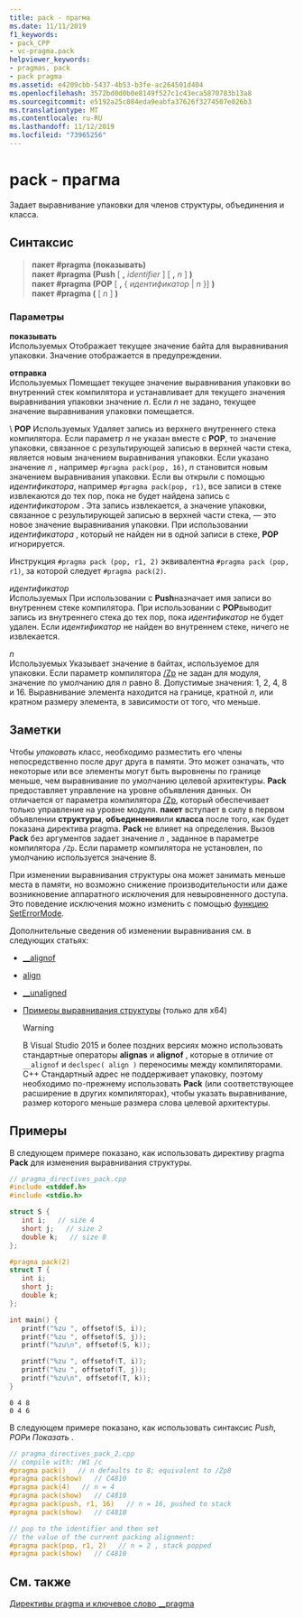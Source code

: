```yaml
---
title: pack - прагма
ms.date: 11/11/2019
f1_keywords:
- pack_CPP
- vc-pragma.pack
helpviewer_keywords:
- pragmas, pack
- pack pragma
ms.assetid: e4209cbb-5437-4b53-b3fe-ac264501d404
ms.openlocfilehash: 3572bd0d0b0e8149f527c1c43eca5870783b13a8
ms.sourcegitcommit: e5192a25c084eda9eabfa37626f3274507e026b3
ms.translationtype: MT
ms.contentlocale: ru-RU
ms.lasthandoff: 11/12/2019
ms.locfileid: "73965256"
---
```

# <a name="pack-pragma"></a>pack - прагма

Задает выравнивание упаковки для членов структуры, объединения и класса.

## <a name="syntax"></a>Синтаксис

> **пакет #pragma (показывать)** \
> **пакет #pragma (Push** [ **,** *identifier* ] [ **,** *n* ] **)** \
> **пакет #pragma (POP** [ **,** { *идентификатор* | *n* }] **)** \
> **пакет #pragma (** [ *n* ] **)**

### <a name="parameters"></a>Параметры

**показывать**\
Используемых Отображает текущее значение байта для выравнивания упаковки. Значение отображается в предупреждении.

**отправка**\
Используемых Помещает текущее значение выравнивания упаковки во внутренний стек компилятора и устанавливает для текущего значения выравнивания упаковки значение *n*. Если *n* не задано, текущее значение выравнивания упаковки помещается.

\ **POP**
Используемых Удаляет запись из верхнего внутреннего стека компилятора. Если параметр *n* не указан вместе с **POP**, то значение упаковки, связанное с результирующей записью в верхней части стека, является новым значением выравнивания упаковки. Если указано значение *n* , например `#pragma pack(pop, 16)`, *n* становится новым значением выравнивания упаковки. Если вы открыли с помощью *идентификатора*, например `#pragma pack(pop, r1)`, все записи в стеке извлекаются до тех пор, пока не будет найдена запись с *идентификатором* . Эта запись извлекается, а значение упаковки, связанное с результирующей записью в верхней части стека, — это новое значение выравнивания упаковки. При использовании *идентификатора* , который не найден ни в одной записи в стеке, **POP** игнорируется. 

Инструкция `#pragma pack (pop, r1, 2)` эквивалентна `#pragma pack (pop, r1)`, за которой следует `#pragma pack(2)`.

*идентификатор*\
Используемых При использовании с **Push**назначает имя записи во внутреннем стеке компилятора. При использовании с **POP**выводит запись из внутреннего стека до тех пор, пока *идентификатор* не будет удален. Если *идентификатор* не найден во внутреннем стеке, ничего не извлекается.

*n*\
Используемых Указывает значение в байтах, используемое для упаковки. Если параметр компилятора [/Zp](../build/reference/zp-struct-member-alignment.md) не задан для модуля, значение по умолчанию для *n* равно 8. Допустимые значения: 1, 2, 4, 8 и 16. Выравнивание элемента находится на границе, кратной *n*, или кратном размеру элемента, в зависимости от того, что меньше.

## <a name="remarks"></a>Заметки

Чтобы *упаковать* класс, необходимо разместить его члены непосредственно после друг друга в памяти. Это может означать, что некоторые или все элементы могут быть выровнены по границе меньше, чем выравнивание по умолчанию целевой архитектуры. **Pack** предоставляет управление на уровне объявления данных. Он отличается от параметра компилятора [/Zp](../build/reference/zp-struct-member-alignment.md), который обеспечивает только управление на уровне модуля. **пакет** вступает в силу в первом объявлении **структуры**, **объединения**или **класса** после того, как будет показана директива pragma. **Pack** не влияет на определения. Вызов **Pack** без аргументов задает значение *n* , заданное в параметре компилятора `/Zp`. Если параметр компилятора не установлен, по умолчанию используется значение 8.

При изменении выравнивания структуры она может занимать меньше места в памяти, но возможно снижение производительности или даже возникновение аппаратного исключения для невыровненного доступа.  Это поведение исключения можно изменить с помощью [функцию SetErrorMode](/windows/win32/api/errhandlingapi/nf-errhandlingapi-seterrormode).

Дополнительные сведения об изменении выравнивания см. в следующих статьях:

- [__alignof](../cpp/alignof-operator.md)

- [align](../cpp/align-cpp.md)

- [__unaligned](../cpp/unaligned.md)

- [Примеры выравнивания структуры](../build/x64-software-conventions.md#examples-of-structure-alignment) (только для x64)

   > [!WARNING]
   > В Visual Studio 2015 и более поздних версиях можно использовать стандартные операторы **alignas** и **alignof** , которые в отличие от `__alignof` и `declspec( align )` переносимы между компиляторами. C++ Стандартный адрес не поддерживает упаковку, поэтому необходимо по-прежнему использовать **Pack** (или соответствующее расширение в других компиляторах), чтобы указать выравнивание, размер которого меньше размера слова целевой архитектуры.

## <a name="examples"></a>Примеры

В следующем примере показано, как использовать директиву pragma **Pack** для изменения выравнивания структуры.

```cpp
// pragma_directives_pack.cpp
#include <stddef.h>
#include <stdio.h>

struct S {
   int i;   // size 4
   short j;   // size 2
   double k;   // size 8
};

#pragma pack(2)
struct T {
   int i;
   short j;
   double k;
};

int main() {
   printf("%zu ", offsetof(S, i));
   printf("%zu ", offsetof(S, j));
   printf("%zu\n", offsetof(S, k));

   printf("%zu ", offsetof(T, i));
   printf("%zu ", offsetof(T, j));
   printf("%zu\n", offsetof(T, k));
}
```

```Output
0 4 8
0 4 6
```

В следующем примере показано, как использовать синтаксис *Push*, *POP*и *Показать* .

```cpp
// pragma_directives_pack_2.cpp
// compile with: /W1 /c
#pragma pack()   // n defaults to 8; equivalent to /Zp8
#pragma pack(show)   // C4810
#pragma pack(4)   // n = 4
#pragma pack(show)   // C4810
#pragma pack(push, r1, 16)   // n = 16, pushed to stack
#pragma pack(show)   // C4810

// pop to the identifier and then set
// the value of the current packing alignment:
#pragma pack(pop, r1, 2)   // n = 2 , stack popped
#pragma pack(show)   // C4810
```

## <a name="see-also"></a>См. также

[Директивы pragma и ключевое слово __pragma](../preprocessor/pragma-directives-and-the-pragma-keyword.md)